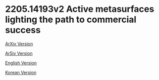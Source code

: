 # 2205.14193v2 Active metasurfaces lighting the path to commercial success

[ArXiv Version](https://arxiv.org/abs/2205.14193v2)

[Ar5iv Version](https://ar5iv.org/abs/2205.14193v2)

[English Version](https://raw.githack.com/kh-kim/arxiv-translator/master/papers/2205.14193v2/paper.en.html)

[Korean Version](https://raw.githack.com/kh-kim/arxiv-translator/master/papers/2205.14193v2/paper.ko.html)